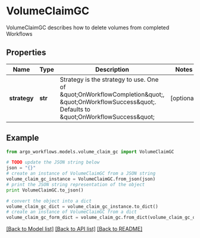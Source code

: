 # VolumeClaimGC

VolumeClaimGC describes how to delete volumes from completed Workflows

## Properties

Name | Type | Description | Notes
------------ | ------------- | ------------- | -------------
**strategy** | **str** | Strategy is the strategy to use. One of \&quot;OnWorkflowCompletion\&quot;, \&quot;OnWorkflowSuccess\&quot;. Defaults to \&quot;OnWorkflowSuccess\&quot; | [optional] 

## Example

```python
from argo_workflows.models.volume_claim_gc import VolumeClaimGC

# TODO update the JSON string below
json = "{}"
# create an instance of VolumeClaimGC from a JSON string
volume_claim_gc_instance = VolumeClaimGC.from_json(json)
# print the JSON string representation of the object
print VolumeClaimGC.to_json()

# convert the object into a dict
volume_claim_gc_dict = volume_claim_gc_instance.to_dict()
# create an instance of VolumeClaimGC from a dict
volume_claim_gc_form_dict = volume_claim_gc.from_dict(volume_claim_gc_dict)
```
[[Back to Model list]](../README.md#documentation-for-models) [[Back to API list]](../README.md#documentation-for-api-endpoints) [[Back to README]](../README.md)


